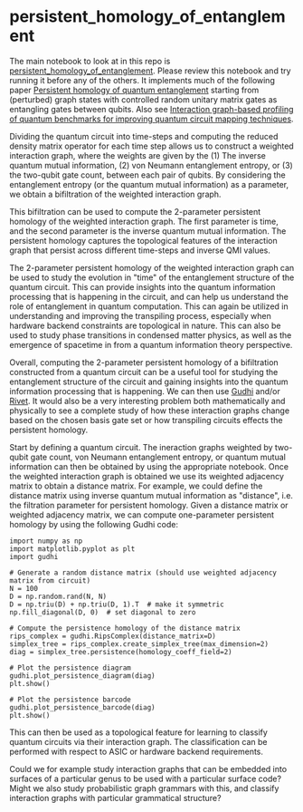 # persistent_homology_of_entanglement
The main notebook to look at in this repo is [persistent_homology_of_entanglement](https://github.com/Amelie-Schreiber/persistent_homology_of_entanglement/blob/main/persistent_homology_of_entanglement.ipynb). Please review this notebook and try running it before any of the others. It implements much of the following paper [Persistent homology of quantum entanglement](https://arxiv.org/abs/2110.10214) starting from (perturbed) graph states with controlled random unitary matrix gates as entangling gates between qubits. Also see [Interaction graph-based profiling of quantum benchmarks for improving quantum circuit mapping techniques](https://arxiv.org/abs/2212.06640).

Dividing the quantum circuit into time-steps and computing the reduced density matrix operator for each time step allows us to construct a weighted interaction graph, where the weights are given by the (1) The inverse quantum mutual information, (2) von Neumann entanglement entropy, or (3) the two-qubit gate count, between each pair of qubits. By considering the entanglement entropy (or the quantum mutual information) as a parameter, we obtain a bifiltration of the weighted interaction graph.

This bifiltration can be used to compute the 2-parameter persistent homology of the weighted interaction graph. The first parameter is time, and the second parameter is the inverse quantum mutual information. The persistent homology captures the topological features of the interaction graph that persist across different time-steps and inverse QMI values.

The 2-parameter persistent homology of the weighted interaction graph can be used to study the evolution in "time" of the entanglement structure of the quantum circuit. This can provide insights into the quantum information processing that is happening in the circuit, and can help us understand the role of entanglement in quantum computation. This can again be utilized in understanding and improving the transpiling process, especially when hardware backend constraints are topological in nature. This can also be used to study phase transitions in condensed matter physics, as well as the emergence of spacetime in from a quantum information theory perspective. 

Overall, computing the 2-parameter persistent homology of a bifiltration constructed from a quantum circuit can be a useful tool for studying the entanglement structure of the circuit and gaining insights into the quantum information processing that is happening. We can then use [Gudhi](https://gudhi.inria.fr/python/latest/) and/or [Rivet](https://github.com/rivetTDA/rivet). It would also be a very interesting problem both mathematically and physically to see a complete study of how these interaction graphs change based on the chosen basis gate set or how transpiling circuits effects the persistent homology. 

Start by defining a quantum circuit. The ineraction graphs weighted by two-qubit gate count, von Neumann entanglement entropy, or quantum mutual information can then be obtained by using the appropriate notebook. Once the weighted interaction graph is obtained we use its weighted adjacency matrix to obtain a distance matrix. For example, we could define the distance matrix using inverse quantum mutual information as "distance", i.e. the filtration parameter for persistent homology. Given a distance matrix or weighted adjacency matrix, we can compute one-parameter persistent homology by using the following Gudhi code:


```
import numpy as np
import matplotlib.pyplot as plt
import gudhi

# Generate a random distance matrix (should use weighted adjacency matrix from circuit)
N = 100
D = np.random.rand(N, N)
D = np.triu(D) + np.triu(D, 1).T  # make it symmetric
np.fill_diagonal(D, 0)  # set diagonal to zero

# Compute the persistence homology of the distance matrix
rips_complex = gudhi.RipsComplex(distance_matrix=D)
simplex_tree = rips_complex.create_simplex_tree(max_dimension=2)
diag = simplex_tree.persistence(homology_coeff_field=2)

# Plot the persistence diagram
gudhi.plot_persistence_diagram(diag)
plt.show()

# Plot the persistence barcode
gudhi.plot_persistence_barcode(diag)
plt.show()
```

This can then be used as a topological feature for learning to classify quantum circuits via their interaction graph. The classification can be performed with respect to ASIC or hardware backend requirements. 

Could we for example study interaction graphs that can be embedded into surfaces of a particular genus to be used with a particular surface code? Might we also study probabilistic graph grammars with this, and classify interaction graphs with particular grammatical structure? 
